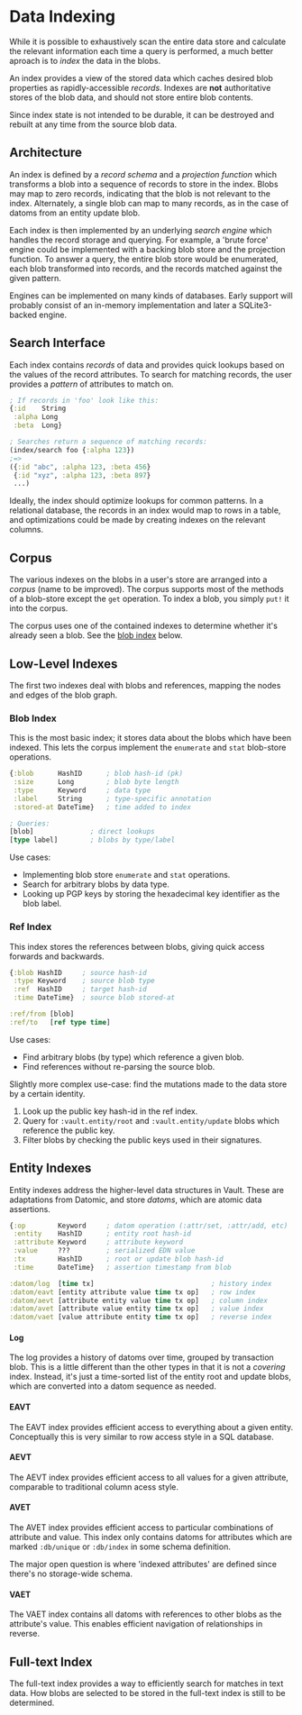 Data Indexing
=============

While it is possible to exhaustively scan the entire data store and calculate
the relevant information each time a query is performed, a much better aproach
is to _index_ the data in the blobs.

An index provides a view of the stored data which caches desired blob properties
as rapidly-accessible _records_. Indexes are **not** authoritative stores of the
blob data, and should not store entire blob contents.

Since index state is not intended to be durable, it can be destroyed and rebuilt
at any time from the source blob data.

## Architecture

An index is defined by a _record schema_ and a _projection function_ which
transforms a blob into a sequence of records to store in the index. Blobs may
map to zero records, indicating that the blob is not relevant to the index.
Alternately, a single blob can map to many records, as in the case of datoms
from an entity update blob.

Each index is then implemented by an underlying _search engine_ which handles
the record storage and querying. For example, a 'brute force' engine could be
implemented with a backing blob store and the projection function. To answer a
query, the entire blob store would be enumerated, each blob transformed into
records, and the records matched against the given pattern.

Engines can be implemented on many kinds of databases. Early support will
probably consist of an in-memory implementation and later a SQLite3-backed
engine.

## Search Interface

Each index contains _records_ of data and provides quick lookups based on the
values of the record attributes. To search for matching records, the user
provides a _pattern_ of attributes to match on.

```clojure
; If records in 'foo' look like this:
{:id    String
 :alpha Long
 :beta  Long}

; Searches return a sequence of matching records:
(index/search foo {:alpha 123})
;=>
({:id "abc", :alpha 123, :beta 456}
 {:id "xyz", :alpha 123, :beta 897}
 ...)
```

Ideally, the index should optimize lookups for common patterns. In a relational
database, the records in an index would map to rows in a table, and
optimizations could be made by creating indexes on the relevant columns.

## Corpus

The various indexes on the blobs in a user's store are arranged into a
_corpus_ (name to be improved). The corpus supports most of the methods of a
blob-store except the `get` operation. To index a blob, you simply `put!` it
into the corpus.

The corpus uses one of the contained indexes to determine whether it's already
seen a blob. See the [blob index](#blob-index) below.

## Low-Level Indexes

The first two indexes deal with blobs and references, mapping the nodes and
edges of the blob graph.

### Blob Index

This is the most basic index; it stores data about the blobs which have been
indexed. This lets the corpus implement the `enumerate` and `stat` blob-store
operations.

```clojure
{:blob      HashID      ; blob hash-id (pk)
 :size      Long        ; blob byte length
 :type      Keyword     ; data type
 :label     String      ; type-specific annotation
 :stored-at DateTime}   ; time added to index

; Queries:
[blob]              ; direct lookups
[type label]        ; blobs by type/label
```

Use cases:
- Implementing blob store `enumerate` and `stat` operations.
- Search for arbitrary blobs by data type.
- Looking up PGP keys by storing the hexadecimal key identifier as the blob
  label.

### Ref Index

This index stores the references between blobs, giving quick access forwards
and backwards.

```clojure
{:blob HashID     ; source hash-id
 :type Keyword    ; source blob type
 :ref  HashID     ; target hash-id
 :time DateTime}  ; source blob stored-at

:ref/from [blob]
:ref/to   [ref type time]
```

Use cases:
- Find arbitrary blobs (by type) which reference a given blob.
- Find references without re-parsing the source blob.

Slightly more complex use-case: find the mutations made to the data store by a
certain identity.
1. Look up the public key hash-id in the ref index.
2. Query for `:vault.entity/root` and `:vault.entity/update` blobs which
   reference the public key.
3. Filter blobs by checking the public keys used in their signatures.

## Entity Indexes

Entity indexes address the higher-level data structures in Vault. These are
adaptations from Datomic, and store _datoms_, which are atomic data assertions.

```clojure
{:op        Keyword     ; datom operation (:attr/set, :attr/add, etc)
 :entity    HashID      ; entity root hash-id
 :attribute Keyword     ; attribute keyword
 :value     ???         ; serialized EDN value
 :tx        HashID      ; root or update blob hash-id
 :time      DateTime}   ; assertion timestamp from blob

:datom/log  [time tx]                             ; history index
:datom/eavt [entity attribute value time tx op]   ; row index
:datom/aevt [attribute entity value time tx op]   ; column index
:datom/avet [attribute value entity time tx op]   ; value index
:datom/vaet [value attribute entity time tx op]   ; reverse index
```

#### Log

The log provides a history of datoms over time, grouped by transaction blob.
This is a little different than the other types in that it is not a _covering_
index. Instead, it's just a time-sorted list of the entity root and update
blobs, which are converted into a datom sequence as needed.

#### EAVT

The EAVT index provides efficient access to everything about a given entity.
Conceptually this is very similar to row access style in a SQL database.

#### AEVT

The AEVT index provides efficient access to all values for a given attribute,
comparable to traditional column acess style.

#### AVET

The AVET index provides efficient access to particular combinations of attribute
and value. This index only contains datoms for attributes which are marked
`:db/unique` or `:db/index` in some schema definition.

The major open question is where 'indexed attributes' are defined since there's
no storage-wide schema.

#### VAET

The VAET index contains all datoms with references to other blobs as the
attribute's value. This enables efficient navigation of relationships in
reverse.

## Full-text Index

The full-text index provides a way to efficiently search for matches in text
data. How blobs are selected to be stored in the full-text index is still to be
determined.
